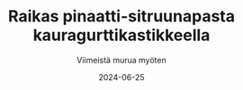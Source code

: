 ---
title: "Raikas pinaatti-sitruunapasta kauragurttikastikkeella"
image: "https://vegaanibotti.lauravuo.me/2024/06/2024-06-25_small.png"
date: 2024-06-25
receipt_url: "https://viimeistamuruamyoten.com/raikas-pinaatti-sitruunapasta-kauragurttikastikkeella/"
author: "Viimeistä murua myöten"
---